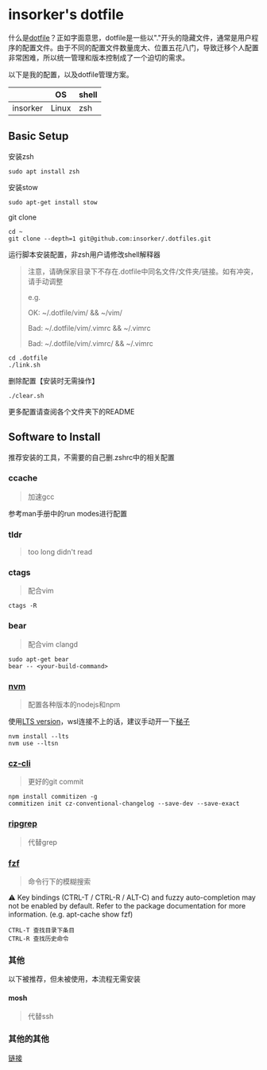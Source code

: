 # insorker's dotfile

什么是[dotfile](https://wiki.archlinux.org/title/Dotfiles)？正如字面意思，dotfile是一些以"."开头的隐藏文件，通常是用户程序的配置文件。由于不同的配置文件数量庞大、位置五花八门，导致迁移个人配置非常困难，所以统一管理和版本控制成了一个迫切的需求。

以下是我的配置，以及dotfile管理方案。

|          |   OS  | shell |
| -------- | ----- | ----- |
| insorker | Linux |  zsh  |

## Basic Setup

安装zsh

```shell
sudo apt install zsh
```

安装stow

```shell
sudo apt-get install stow
```

git clone

```shell
cd ~
git clone --depth=1 git@github.com:insorker/.dotfiles.git
```

运行脚本安装配置，非zsh用户请修改shell解释器

> 注意，请确保家目录下不存在.dotfile中同名文件/文件夹/链接。如有冲突，请手动调整
>
> e.g.
> 
> OK: ~/.dotfile/vim/ && ~/vim/
> 
> Bad: ~/.dotfile/vim/.vimrc && ~/.vimrc
> 
> Bad: ~/.dotfile/vim/.vimrc/ && ~/.vimrc

```shell
cd .dotfile
./link.sh
```

删除配置【安装时无需操作】

```shell
./clear.sh
```

更多配置请查阅各个文件夹下的README

## Software to Install

推荐安装的工具，不需要的自己删.zshrc中的相关配置

### ccache

> 加速gcc

参考man手册中的run modes进行配置

### tldr

> too long didn't read

### ctags

> 配合vim

```shell
ctags -R
```

### bear

> 配合vim clangd

```shell
sudo apt-get bear
bear -- <your-build-command>
```

### [nvm](https://github.com/nvm-sh/nvm)

> 配置各种版本的nodejs和npm

使用[LTS version](https://github.com/nvm-sh/nvm#long-term-support)，wsl连接不上的话，建议手动开一下[梯子](https://zhuanlan.zhihu.com/p/451198301)

```shell
nvm install --lts
nvm use --ltsn
```

### [cz-cli](https://github.com/commitizen/cz-cli)

> 更好的git commit

```shell
npm install commitizen -g
commitizen init cz-conventional-changelog --save-dev --save-exact
```

### [ripgrep](https://github.com/BurntSushi/ripgrep)

> 代替grep

### [fzf](https://github.com/junegunn/fzf)

> 命令行下的模糊搜索

⚠️ Key bindings (CTRL-T / CTRL-R / ALT-C) and fuzzy auto-completion may not be enabled by default. Refer to the package documentation for more information. (e.g. apt-cache show fzf)

```
CTRL-T 查找目录下条目
CTRL-R 查找历史命令
```

### 其他

以下被推荐，但未被使用，本流程无需安装

#### mosh

> 代替ssh

### 其他的其他

[链接](https://www.zhihu.com/question/59227720/answer/163594782?utm_source=qq&utm_medium=social&utm_oi=691733779890319360)
